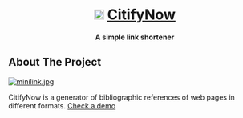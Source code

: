<div align="center">

# <img src="https://citifynow.vercel.app//favicon.svg" height="20px"/> [CitifyNow](https://citifynow.vercel.app)

**A simple link shortener**

</div>

## About The Project

[![minilink.jpg](https://i.postimg.cc/Dw2T6rkb/notifynow.jpg)](https://citifynow.vercel.app)

CitifyNow is a generator of bibliographic references of web pages in different formats. [Check a demo](https://citifynow.vercel.app)